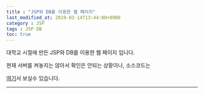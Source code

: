 ```yaml
---
title : "JSP와 DB를 이용한 웹 페이지" 
last_modified_at: 2019-03-14T13:44:00+0900
category : JSP
tags : JSP DB
toc: true
--- 
```


대학교 시절에 만든 JSP와 DB를 이용한 웹 페이지 입니다.

현재 서버를 켜놓지는 않아서 확인은 안되는 상황이나, 소스코드는

[여기](https://github.com/minungpark/JSP-Web)서 보실수 있습니다.

---